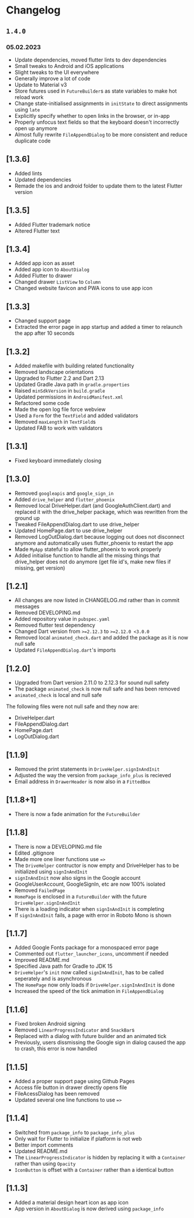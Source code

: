 # Changelog

## `1.4.0`
### 05.02.2023

- Update dependencies, moved flutter lints to dev dependencies
- Small tweaks to Android and iOS applications
- Slight tweaks to the UI everywhere
- Generally improve a lot of code
- Update to Material v3
- Store futures used in `FutureBuilder`s as state variables to make hot reload work
- Change state-initialised assignments in `initState` to direct assignments using `late`
- Explicitly specify whether to open links in the browser, or in-app
- Properly unfocus text fields so that the keyboard doesn't incorrectly open up anymore
- Almost fully rewrite `FileAppendDialog` to be more consistent and reduce duplicate code

## [1.3.6]

- Added lints
- Updated dependencies
- Remade the ios and android folder to update them to the latest Flutter version

## [1.3.5]

- Added Flutter trademark notice
- Altered Flutter text

## [1.3.4]

- Added app icon as asset
- Added app icon to `AboutDialog`
- Added Flutter to drawer
- Changed drawer `ListView` to `Column`
- Changed website favicon and PWA icons to use app icon

## [1.3.3]

- Changed support page
- Extracted the error page in app startup and added a timer to relaunch the app after 10 seconds

## [1.3.2]

- Added makefile with building related functionality
- Removed landscape orientations
- Upgraded to Flutter 2.2 and Dart 2.13
- Updated Gradle Java path in `gradle.properties`
- Raised `minSdkVersion` in `build.gradle`
- Updated permissions in `AndroidManifest.xml`
- Refactored some code
- Made the open log file force webview
- Used a `Form` for the `TextField` and added validators
- Removed `maxLength` in `TextField`s
- Updated FAB to work with validators

## [1.3.1]

- Fixed keyboard immediately closing

## [1.3.0]

- Removed `googleapis` and `google_sign_in`
- Added `drive_helper` and `flutter_phoenix`
- Removed local DriveHelper.dart (and GoogleAuthClient.dart) and replaced it with the drive_helper package, which was rewritten from the ground up
- Tweaked FileAppendDialog.dart to use drive_helper
- Updated HomePage.dart to use drive_helper
- Removed LogOutDialog.dart because logging out does not disconnect anymore and automatically uses flutter_phoenix to restart the app
- Made `MyApp` stateful to allow flutter_phoenix to work properly
- Added initialise function to handle all the missing things that drive_helper does not do anymore (get file id's, make new files if missing, get version)

## [1.2.1]

- All changes are now listed in CHANGELOG.md rather than in commit messages
- Removed DEVELOPING.md
- Added repository value in `pubspec.yaml`
- Removed flutter test dependency
- Changed Dart version from `>=2.12.3` to `>=2.12.0 <3.0.0`
- Removed local `animated_check.dart` and added the package as it is now null safe
- Updated `FileAppendDialog.dart`'s imports

## [1.2.0]

- Upgraded from Dart version 2.11.0 to 2.12.3 for sound null safety
- The package `animated_check` is now null safe and has been removed
- `animated_check` is local and null safe

The following files were not null safe and they now are:

- DriveHelper.dart
- FileAppendDialog.dart
- HomePage.dart
- LogOutDialog.dart

## [1.1.9]

- Removed the print statements in `DriveHelper.signInAndInit`
- Adjusted the way the version from `package_info_plus` is recieved
- Email address in `DrawerHeader` is now also in a `FittedBox`

## [1.1.8+1]

- There is now a fade animation for the `FutureBuilder`

## [1.1.8]

- There is now a DEVELOPING.md file
- Edited .gitignore
- Made more one liner functions use `=>`
- The `DriveHelper` contructor is now empty and DriveHelper has to be initialized using `signInAndInit`
- `signInAndInit` now also signs in the Google account
- GoogleUserAccount, GoogleSignIn, etc are now 100% isolated
- Removed `FailedPage`
- `HomePage` is enclosed in a `FutureBuilder` with the future `DriveHelper.signInAndInit`
- There is a loading indicator when `signInAndInit` is completing
- If `signInAndInit` fails, a page with error in Roboto Mono is shown

## [1.1.7]

- Added Google Fonts package for a monospaced error page
- Commented out `flutter_launcher_icons`, uncomment if needed
- Improved README.md
- Specified Java path for Gradle to JDK 15
- `DriveHelper`'s `init` now called `signInAndInit`, has to be called seperately and is asynchronous
- The `HomePage` now only loads if `DriveHelper.signInAndInit` is done
- Increased the speed of the tick animation in `FileAppendDialog`

## [1.1.6]

- Fixed broken Android signing
- Removed `LinearProgressIndicator` and `SnackBar`s
- Replaced with a dialog with future builder and an animated tick
- Previously, users dissmissing the Google sign in dialog caused the app to crash, this error is now handled

## [1.1.5]

- Added a proper support page using Github Pages
- Access file button in drawer directly opens file
- FileAcessDialog has been removed
- Updated several one line functions to use `=>`

## [1.1.4]

- Switched from `package_info` to `package_info_plus`
- Only wait for Flutter to initialize if platform is not web
- Better import comments
- Updated README.md
- The `LinearProgressIndicator` is hidden by replacing it with a `Container` rather than using `Opacity`
- `IconButton` is offset with a `Container` rather than a identical button

## [1.1.3]

- Added a material design heart icon as app icon
- App version in `AboutDialog` is now derived using `package_info`

